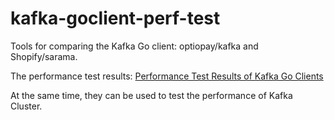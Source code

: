 # kafka-goclient-perf-test

Tools for comparing the Kafka Go client: optiopay/kafka and Shopify/sarama.

The performance test results: [Performance Test Results of Kafka Go Clients](https://github.com/supereagle/kafka-goclient-perf-test/wiki/Performance-Test-Results-of-Kafka-Go-Clients)

At the same time, they can be used to test the performance of Kafka Cluster.